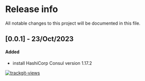 # Release info

All notable changes to this project will be documented in this file.

## [0.0.1] - 23/Oct/2023
#### Added
* install HashiCorp Consul version 1.17.2

<a href="https://trackgit.com">
  <img src="https://us-central1-trackgit-analytics.cloudfunctions.net/token/ping/lcfhkdub7k2lpj33n2cl" alt="trackgit-views" />
</a>
